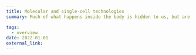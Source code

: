 ```yaml
---
title: Molecular and single-cell technologies
summary: Much of what happens inside the body is hidden to us, but are collectively encoded by incredible cell-type diversity and cell-cell interaction networks. We combine seemingly distant fields - DNA nanotechnology, machine learning, imaging, and microfabrication - to develop assays with unprecedented abilities to unravel this complexity of biological systems, dissect cell phenotypes, and diagnose diseases. <br>**[Learn more](/research#analytics)**

tags:
  - overview
date: 2022-01-01
external_link: 
---
```


